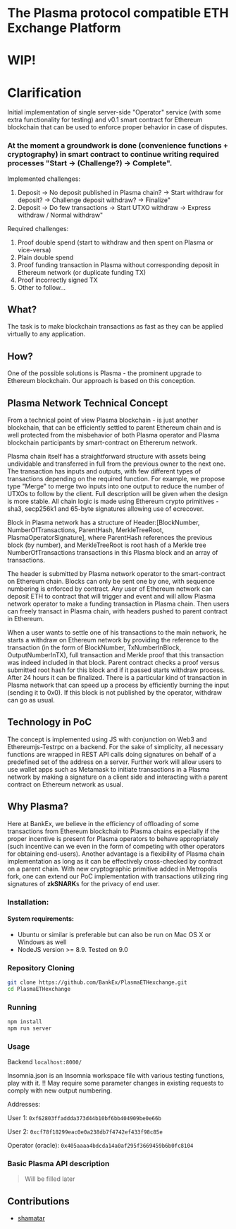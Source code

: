 # The Plasma protocol compatible ETH Exchange Platform

# WIP!

# Clarification

Initial implementation of single server-side "Operator" service (with some extra functionality for testing) and v0.1 smart contract for Ethereum blockchain that can be used to enforce proper behavior in case of disputes.

### At the moment a groundwork is done (convenience functions + cryptography) in smart contract to continue writing required processes "Start -> (Challenge?) -> Complete".

Implemented challenges:

1. Deposit -> No deposit published in Plasma chain? -> Start withdraw for deposit? -> Challenge deposit withdraw? -> Finalize"
2. Deposit -> Do few transactions -> Start UTXO withdraw -> Express withdraw / Normal withdraw" 

Required challenges:
1. Proof double spend (start to withdraw and then spent on Plasma or vice-versa)
2. Plain double spend 
3. Proof funding transaction in Plasma without corresponding deposit in Ethereum network (or duplicate funding TX)
4. Proof incorrectly signed TX
5. Other to follow... 


## What?

The task is to make blockchain transactions as fast as they can be applied virtually to any application.

## How?

One of the possible solutions is Plasma - the prominent upgrade to Ethereum blockchain. Our approach is based on this conception.

## Plasma Network Technical Concept

From a technical point of view Plasma blockchain - is just another blockchain, that can be efficiently settled to parent Ethereum chain and is well protected from the misbehavior of both Plasma operator and Plasma blockchain participants by smart-contract on Ethererum network.

Plasma chain itself has a straightforward structure with assets being undividable and transferred in full from the previous owner to the next one. The transaction has inputs and outputs, with few different types of transactions depending on the required function. For example, we propose type "Merge" to merge two inputs into one output to reduce the number of UTXOs to follow by the client. Full description will be given when the design is more stable. All chain logic is made using Ethereum crypto primitives - sha3, secp256k1 and 65-byte signatures allowing use of ecrecover.

Block in Plasma network has a structure of Header:[BlockNumber, NumberOfTransactions, ParentHash, MerkleTreeRoot, PlasmaOperatorSignature], where ParentHash references the previous block (by number), and MerkleTreeRoot is root hash of a Merkle tree NumberOfTransactions transactions in this Plasma block and an array of transactions.

The header is submitted by Plasma network operator to the smart-contract on Ethereum chain. Blocks can only be sent one by one, with sequence numbering is enforced by contract. Any user of Ethereum network can deposit ETH to contract that will trigger and event and will allow Plasma network operator to make a funding transaction in Plasma chain. Then users can freely transact in Plasma chain, with headers pushed to parent contract in Ethereum.

When a user wants to settle one of his transactions to the main network, he starts a withdraw on Ethereum network by providing the reference to the transaction (in the form of BlockNumber, TxNumberInBlock, OutputNumberInTX), full transaction and Merkle proof that this transaction was indeed included in that block. Parent contract checks a proof versus submitted root hash for this block and if it passed starts withdraw process. After 24 hours it can be finalized. There is a particular kind of transaction in Plasma network that can speed up a process by efficiently burning the input (sending it to 0x0). If this block is not published by the operator, withdraw can go as usual.


## Technology in PoC

The concept is implemented using JS with conjunction on Web3 and Ethereumjs-Testrpc on a backend. For the sake of simplicity, all necessary functions are wrapped in REST API calls doing signatures on behalf of a predefined set of the address on a server. Further work will allow users to use wallet apps such as Metamask to initiate transactions in a Plasma network by making a signature on a client side and interacting with a parent contract on Ethereum network as usual.

## Why Plasma?

Here at BankEx, we believe in the efficiency of offloading of some transactions from Ethereum blockchain to Plasma chains especially if the proper incentive is present for Plasma operators to behave appropriately (such incentive can we even in the form of competing with other operators for obtaining end-users). Another advantage is a flexibility of Plasma chain implementation as long as it can be effectively cross-checked by contract on a parent chain. With new cryptographic primitive added in Metropolis fork, one can extend our PoC implementation with transactions utilizing ring signatures of **zkSNARK**s for the privacy of end user.

### Installation:

#### System requirements:

* Ubuntu or similar is preferable but can also be run on Mac OS X or Windows as well
* NodeJS version >= 8.9. Tested on 9.0

### Repository Cloning

```bash
git clone https://github.com/BankEx/PlasmaETHexchange.git
cd PlasmaETHexchange
```

### Running

```bash
npm install
npm run server
```

### Usage

Backend ```localhost:8000/```

Insomnia.json is an Insomnia workspace file with various testing functions, play with it.
!! May require some parameter changes in existing requests to comply with new output numbering.

Addresses:

User 1: `0xf62803ffaddda373d44b10bf6bb404909be0e66b`

User 2: `0xcf78f18299eac0e0a238db7f4742ef433f98c85e`

Operator (oracle): `0x405aaaa4bdcda14a0af295f3669459b6b0fc8104`

### Basic Plasma API description

> Will be filled later

## Contributions

* [shamatar](https://github.com/shamatar)
